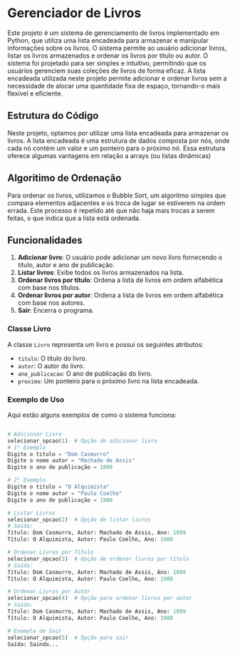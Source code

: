 # Gerenciador de Livros

Este projeto é um sistema de gerenciamento de livros implementado em Python, que utiliza uma lista encadeada para armazenar e manipular informações sobre os livros. O sistema permite ao usuário adicionar livros, listar os livros armazenados e ordenar os livros por título ou autor. O sistema foi projetado para ser simples e intuitivo, permitindo que os usuários gerenciem suas coleções de livros de forma eficaz. A lista encadeada utilizada neste projeto permite adicionar e ordenar livros sem a necessidade de alocar uma quantidade fixa de espaço, tornando-o mais flexível e eficiente.

## Estrutura do Código

Neste projeto, optamos por utilizar uma lista encadeada para armazenar os livros. A lista encadeada é uma estrutura de dados composta por nós, onde cada nó contém um valor e um ponteiro para o próximo nó. Essa estrutura oferece algumas vantagens em relação a arrays (ou listas dinâmicas)

## Algoritimo de Ordenação

Para ordenar os livros, utilizamos o Bubble Sort, um algoritmo simples que compara elementos adjacentes e os troca de lugar se estiverem na ordem errada. Este processo é repetido até que não haja mais trocas a serem feitas, o que indica que a lista está ordenada.

## Funcionalidades

1. **Adicionar livro**: O usuário pode adicionar um novo livro fornecendo o título, autor e ano de publicação.
2. **Listar livros**: Exibe todos os livros armazenados na lista.
3. **Ordenar livros por título**: Ordena a lista de livros em ordem alfabética com base nos títulos.
4. **Ordenar livros por autor**: Ordena a lista de livros em ordem alfabética com base nos autores.
5. **Sair**: Encerra o programa.

### Classe Livro

A classe `Livro` representa um livro e possui os seguintes atributos:

- `titulo`: O título do livro.
- `autor`: O autor do livro.
- `ano_publicacao`: O ano de publicação do livro.
- `proximo`: Um ponteiro para o próximo livro na lista encadeada.

### Exemplo de Uso

Aqui estão alguns exemplos de como o sistema funciona:

```python

# Adicionar Livro
selecionar_opcao(1)  # Opção de adicionar livro
# 1° Exemplo
Digite o titulo = "Dom Casmurro"
Digite o nome autor = "Machado de Assis"
Digite o ano de publicação = 1899

# 2° Exemplo
Digite o titulo = "O Alquimista" 
Digite o nome autor = "Paulo Coelho"
Digite o ano de publicação = 1988

# Listar Livros
selecionar_opcao(2)  # Opção de listar livros
# Saída:
Título: Dom Casmurro, Autor: Machado de Assis, Ano: 1899
Título: O Alquimista, Autor: Paulo Coelho, Ano: 1988

# Ordenar Livros por Título
selecionar_opcao(3)  # Opção de ordenar livros por título
# Saída:
Título: Dom Casmurro, Autor: Machado de Assis, Ano: 1899
Título: O Alquimista, Autor: Paulo Coelho, Ano: 1988

# Ordenar Livros por Autor
selecionar_opcao(4)  # Opção para ordenar livros por autor
# Saída:
Título: Dom Casmurro, Autor: Machado de Assis, Ano: 1899
Título: O Alquimista, Autor: Paulo Coelho, Ano: 1988

# Exemplo de Sair
selecionar_opcao(5)  # Opção para sair
Saída: Saindo...
